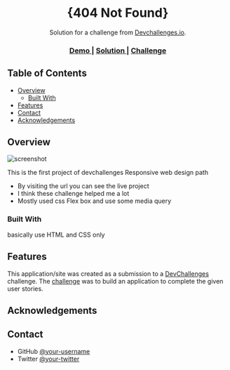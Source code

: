 <!-- Please update value in the {}  -->

<h1 align="center">{404 Not Found}</h1>

<div align="center">
   Solution for a challenge from  <a href="http://devchallenges.io" target="_blank">Devchallenges.io</a>.
</div>

<div align="center">
  <h3>
    <a href="https://xdevimran.github.io/Devchallenges/404-not-found-master/">
      Demo
    </a>
    <span> | </span>
    <a href="https://github.com/xdevimran/Devchallenges/tree/main/404-not-found-master">
      Solution
    </a>
    <span> | </span>
    <a href="https://devchallenges.io/challenges/wBunSb7FPrIepJZAg0sY">
      Challenge
    </a>
  </h3>
</div>

<!-- TABLE OF CONTENTS -->

## Table of Contents

- [Overview](#overview)
  - [Built With](#built-with)
- [Features](#features)
- [Contact](#contact)
- [Acknowledgements](#acknowledgements)

<!-- OVERVIEW -->

## Overview

![screenshot](https://i.ibb.co/HNH1N2z/Screenshot-1.png)

This is the first project of devchallenges Responsive web design path

- By visiting the url you can see the live project
- I think these challenge helped me a lot
- Mostly used css Flex box and use some media query

### Built With

basically use HTML and CSS only

<!-- This section should list any major frameworks that you built your project using. Here are a few examples.-->

## Features

<!-- List the features of your application or follow the template. Don't share the figma file here :) -->

This application/site was created as a submission to a [DevChallenges](https://devchallenges.io/challenges) challenge. The [challenge](https://devchallenges.io/challenges/wBunSb7FPrIepJZAg0sY) was to build an application to complete the given user stories.

## Acknowledgements

<!-- This section should list any articles or add-ons/plugins that helps you to complete the project. This is optional but it will help you in the future. For exmpale -->

## Contact

- GitHub [@your-username](https://github.com/xdevimran)
- Twitter [@your-twitter](https://twitter.com/xdevimran)
